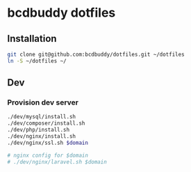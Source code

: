 # bcdbuddy dotfiles

## Installation
```bash
git clone git@github.com:bcdbuddy/dotfiles.git ~/dotfiles
ln -S ~/dotfiles ~/
```

## Dev
### Provision dev server
```bash
./dev/mysql/install.sh
./dev/composer/install.sh
./dev/php/install.sh
./dev/nginx/install.sh
./dev/nginx/ssl.sh $domain

# nginx config for $domain
# ./dev/nginx/laravel.sh $domain
```
